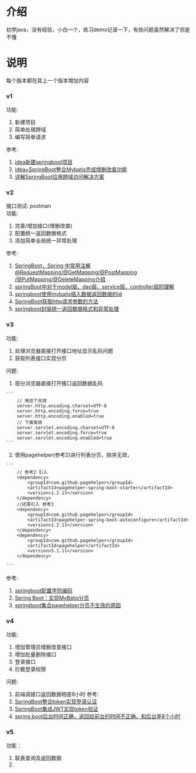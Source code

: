 # 介绍
初学java，没有经验，小白一个，练习demo记录一下，有些问题虽然解决了但是不懂
# 说明
每个版本都在其上一个版本增加内容  
### v1  
功能:
   1. 新建项目
   2. 简单处理跨域
   3. 编写简单请求
   
参考: 
  1. [idea新建springboot项目](https://www.cnblogs.com/swzx-1213/p/12345330.html)  
  2. [idea+SpringBoot整合Mybatis完成增删改查功能](https://blog.csdn.net/wqbs369/article/details/83090517)
  3. [详解SpringBoot应用跨域访问解决方案](https://www.cnblogs.com/xuxiaobai13/p/11950344.html)
  
### v2
接口测试: postman  
功能:    
   1. 完善/增加接口(增删改查)
   2. 配置统一返回数据格式
   3. 添加简单全局统一异常处理  
   
参考:  
   1. [SpringBoot，Spring 中常用注解@RequestMapping/@GetMapping/@PostMapping /@PutMapping/@DeleteMapping介绍](https://www.cnblogs.com/m2492565210/p/10652967.html)
   2. [springBoot中对于model层、dao层、service层、controller层的理解](https://blog.csdn.net/mzc_love/article/details/106564640)
   3. [springboot使用mybatis插入数据返回数据的id](https://blog.csdn.net/qq_37164847/article/details/82016762)
   4. [SpringBoot获取http请求参数的方法](cnblogs.com/wjw1014/p/11611312.html)
   5. [springboot封装统一返回数据格式和异常处理](https://www.pianshen.com/article/234513229/)
### v3  
功能:  
   1. 处理浏览器直接打开接口地址显示乱码问题
   2. 获取列表接口实现分页  
   
问题:  
   1. 部分浏览器直接打开接口返回数据乱码
   
    ```
        // 用这个无效  
        server.http.encoding.charset=UTF-8
        server.http.encoding.force=true
        server.http.encoding.enabled=true  
        // 下面有效
        server.servlet.encoding.charset=UTF-8
        server.servlet.encoding.force=true
        server.servlet.encoding.enabled=true  
    ```
    
   2. 使用pagehelper(参考2)进行列表分页，排序无效，
   
    ```
        // 参考2 引入
        <dependency>
            <groupId>com.github.pagehelper</groupId>
            <artifactId>pagehelper-spring-boot-starter</artifactId>
            <version>1.2.13</version>
        </dependency>
        //还需引入 参考3
        <dependency>
            <groupId>com.github.pagehelper</groupId>
            <artifactId>pagehelper-spring-boot-autoconfigure</artifactId>
            <version>1.2.13</version>
        </dependency>
        <dependency>
            <groupId>com.github.pagehelper</groupId>
            <artifactId>pagehelper</artifactId>
            <version>5.1.11</version>
        </dependency>
        
    ```
   
参考:  
   1. [springboot配置字符编码](https://www.cnblogs.com/quintanliu/p/13428440.html)
   2. [Spring Boot：实现MyBatis分页](https://www.cnblogs.com/xifengxiaoma/p/11027551.html)
   3. [springboot集合pagehelper分页不生效的原因](https://www.cnblogs.com/xd1105/p/10942266.html)
### v4  

功能:  
   1. 增加管理员增删改查接口
   2. 增加批量删除接口
   3. 登录接口
   4. 拦截登录权限  
   
问题:   
   1. 前端调接口返回数据相差8小时
参考:  
   1. [SpringBoot整合token实现登录认证](https://blog.csdn.net/baidu_41881054/article/details/91991539)
   2. [SpringBoot集成JWT实现token验证](https://www.cnblogs.com/shihaiming/p/9565835.html)
   3. [spring boot后台时间正确，返回给前台的时间不正确，和后台差8个小时](https://www.cnblogs.com/sxdcgaq8080/p/10056886.html)

### v5
功能：
   1. 联表查询及返回数据
   2. 
